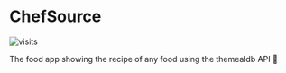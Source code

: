 # ChefSource

![visits](https://visit-counter.vercel.app/counter.png?page=https%3A%2F%2Fgithub.com%2FPrakasRavichandran%2FChefSource&s=40&c=00ff00&bg=00000000&no=2&ff=digi&tb=&ta=)

The food app showing the recipe of any food using the themealdb API 🍕
